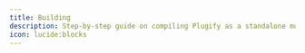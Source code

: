 ```yaml
---
title: Building
description: Step-by-step guide on compiling Plugify as a standalone modding tool.
icon: lucide:blocks
---
```

